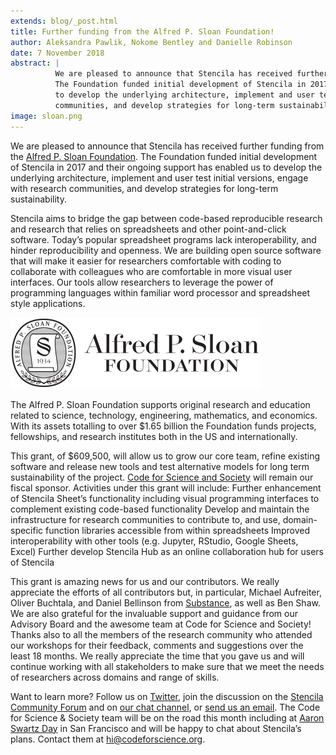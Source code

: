 ```yaml
---
extends: blog/_post.html
title: Further funding from the Alfred P. Sloan Foundation!
author: Aleksandra Pawlik, Nokome Bentley and Danielle Robinson
date: 7 November 2018
abstract: |
          We are pleased to announce that Stencila has received further funding from the Alfred P. Sloan Foundation. 
          The Foundation funded initial development of Stencila in 2017 and their ongoing support has enabled us
          to develop the underlying architecture, implement and user test initial versions, engage with research 
          communities, and develop strategies for long-term sustainability.
image: sloan.png
---
```


We are pleased to announce that Stencila has received further funding from the [Alfred P. Sloan Foundation](https://sloan.org/). The Foundation funded initial development of Stencila in 2017 and their ongoing support has enabled us to develop the underlying architecture, implement and user test initial versions, engage with research communities, and develop strategies for long-term sustainability.

Stencila aims to bridge the gap between code-based reproducible research and research that relies on spreadsheets and other point-and-click software. Today’s popular spreadsheet programs lack interoperability, and hinder reproducibility and openness. We are building open source software that will make it easier for researchers comfortable with coding to collaborate with colleagues who are comfortable in more visual user interfaces. Our tools allow researchers to leverage the power of programming languages within familiar word processor and spreadsheet style applications.

![Sloan logo](sloan.png)

The Alfred P. Sloan Foundation supports original research and education related to science, technology, engineering, mathematics, and economics. With its assets totalling to over $1.65 billion the Foundation funds projects, fellowships, and research institutes both in the US and internationally.

This grant, of $609,500, will allow us to grow our core team, refine existing software and release new tools and test alternative models for long term sustainability of the project. [Code for Science and Society](codeforscience.org) will remain our fiscal sponsor. Activities under this grant will include:
Further enhancement of Stencila Sheet’s functionality including visual programming interfaces to complement existing code-based functionality
Develop and maintain the infrastructure for research communities to contribute to, and use, domain-specific function libraries accessible from within spreadsheets
Improved interoperability with other tools (e.g. Jupyter, RStudio, Google Sheets, Excel) 
Further develop Stencila Hub as an online collaboration hub for users of Stencila

This grant is amazing news for us and our contributors. We really appreciate the efforts of all contributors but, in particular, Michael Aufreiter, Oliver Buchtala, and Daniel Bellinson from [Substance](http://substance.io/), as well as Ben Shaw. We are also grateful for the invaluable support and guidance from our Advisory Board and the awesome team at Code for Science and Society! Thanks also to all the members of the research community who attended our workshops for their feedback, comments and suggestions over the least 18 months. We really appreciate the time that you gave us and will continue working with all stakeholders to make sure that we meet the needs of researchers across domains and range of skills. 

Want to learn more? Follow us on [Twitter](https://twitter.com/stencila), join the discussion on the [Stencila Community Forum](https://community.stenci.la/) and on [our chat channel](https://gitter.im/stencila/stencila), or [send us an email](mailto:hello@stenci.la). The Code for Science & Society team will be on the road this month including at [Aaron Swartz Day](https://www.aaronswartzday.org/) in San Francisco and will be happy to chat about Stencila’s plans. Contact them at hi@codeforscience.org.
